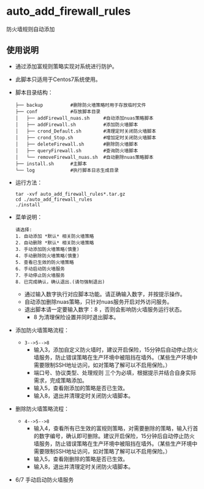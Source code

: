 # auto_add_firewall_rules
防火墙规则自动添加


## 使用说明
- 通过添加富规则策略实现对系统进行防护。

- 此脚本只适用于Centos7系统使用。

- 脚本目录结构：
    ```shell
    ├── backup          #删除防火墙策略时用于存放临时文件
    ├── conf            #存放脚本目录
    │   ├── addFirewall_nuas.sh     #自动添加nuas策略脚本
    │   ├── addFirewall.sh          #添加防火墙脚本
    │   ├── crond_Default.sh        #清理定时关闭防火墙脚本
    │   ├── crond_Stop.sh           #增加定时关闭防火墙脚本
    │   ├── deleteFirewall.sh       #删除防火墙脚本
    │   ├── queryFirewall.sh        #查询防火墙脚本
    │   └── removeFirewall_nuas.sh  #自动删除nuas策略脚本
    ├── install.sh      #主脚本
    └── log             #执行脚本日志生成目录
    ```

- 运行方法：
    ```shell
    tar -xvf auto_add_firewall_rules*.tar.gz
    cd ./auto_add_firewall_rules
    ./install
    ```


- 菜单说明：
    ```shell
    请选择:
    1. 自动添加 *默认* 相关防火墙策略
    2. 自动删除 *默认* 相关防火墙策略
    3. 手动添加防火墙策略(慎重)
    4. 手动删除防火墙策略(慎重)
    5. 查看已生效的防火墙策略
    6. 手动启动防火墙服务
    7. 手动停止防火墙服务
    8. 已完成确认，确认退出.(请勿强制退出)
    ```
    - 通过输入数字执行对应脚本功能。请正确输入数字，并按提示操作。
    - 自动添加删除nuas策略，只针对nuas服务开启对外访问服务。
    - 退出脚本请一定要输入数字：8 ，否则会影响防火墙服务运行状态。
        - 8 为清理保险设置并同时退出脚本。


- 添加防火墙策略流程：
    - `3-->5-->8`
        - 输入3，添加自定义防火墙时，建议开启保险，15分钟后自动停止防火墙服务，防止错误策略在生产环境中被阻挡在墙外。（某些生产环境中需要限制SSH地址访问，如对策略了解可以不启用保险。）
        - 端口号、协议类型、处理规则  三个为必填，根据提示并结合自身实际需求，完成策略添加。
        - 输入5，查看刚添加的策略是否已生效。
        - 输入8，退出并清理定时关闭防火墙脚本。


- 删除防火墙策略流程：
    - `4-->5-->8`
        - 输入4，查看所有已生效的富规则策略，对需要删除的策略，输入行首的数字编号，确认即可删除。建议开启保险，15分钟后自动停止防火墙服务，防止错误策略在生产环境中被阻挡在墙外。（某些生产环境中需要限制SSH地址访问，如对策略了解可以不启用保险。）
        - 输入5，查看刚删除的策略是否已生效。
        - 输入8，退出并清理定时关闭防火墙脚本。

- 6/7 手动启动防火墙服务


